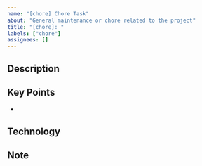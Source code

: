 ```yaml
---
name: "[chore] Chore Task"
about: "General maintenance or chore related to the project"
title: "[chore]: "
labels: ["chore"]
assignees: []
---
```


## Description
<!-- Describe the chore or task -->

## Key Points

-

## Technology
<!-- List any specific technical requirements if applicable -->

## Note
<!-- Additional notes or context -->
